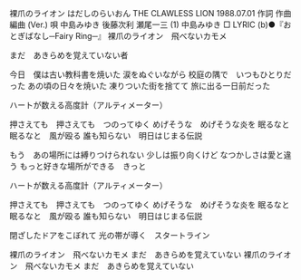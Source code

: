 
裸爪のライオン
はだしのらいおん
THE CLAWLESS LION
1988.07.01
作詞  作曲  編曲 (Ver.)   唄
中島みゆき   後藤次利    瀬尾一三 (1)
中島みゆき
□ LYRIC (b)●『おとぎばなし─Fairy Ring─』
裸爪のライオン　飛べないカモメ

まだ　あきらめを覚えていない者

今日　僕は古い教科書を焼いた
涙をぬぐいながら
校庭の隅で　いつもひとりだった
あの頃の日々を焼いた
凍りついた街を捨てて
旅に出る一日前だった


ハートが数える高度計（アルティメーター）

押さえても　押さえても　つのってゆく
めげそうな　めげそうな炎を
眠るなと　眠るなと　風が殴る
誰も知らない　明日はじまる伝説

もう　あの場所には縛りつけられない
少しは振り向くけど
なつかしさは愛と違う
もっと好きな場所ができる　きっと


ハートが数える高度計（アルティメーター）

押さえても　押さえても　つのってゆく
めげそうな　めげそうな炎を
眠るなと　眠るなと　風が殴る
誰も知らない　明日はじまる伝説

閉ざしたドアをこぼれて
光の帯が導く　スタートライン

裸爪のライオン　飛べないカモメ
まだ　あきらめを覚えていない
裸爪のライオン　飛べないカモメ
まだ　あきらめを覚えていない
